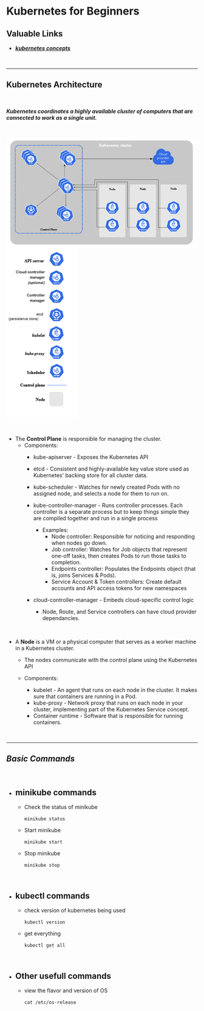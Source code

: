 # Kubernetes for Beginners 

## Valuable Links

* ***[kubernetes concepts](https://kubernetes.io/docs/concepts/)***

<br>

___
## Kubernetes Architecture

<br>

***Kubernetes coordinates a highly available cluster of computers that are connected to work as a single unit.***

<br>

![](img/clusterdiagram2.PNG) ![](img/clusterdiagram-legend.PNG)

<br/>

* The **Control Plane** is responsible for managing the cluster. 
    * Components: 
      * kube-apiserver - Exposes the Kubernetes API
      * etcd - Consistent and highly-available key value store used as Kubernetes' backing store for all cluster data.
      * kube-scheduler - Watches for newly created Pods with no assigned node, and selects a node for them to run on.
      * kube-controller-manager - Runs controller processes. Each controller is a separate process but to keep things simple they are compiled together and run in a single process
        * Examples: 
            * Node controller: Responsible for noticing and responding when nodes go down.
            * Job controller: Watches for Job objects that represent one-off tasks, then creates Pods to run those tasks to completion.
            * Endpoints controller: Populates the Endpoints object (that is, joins Services & Pods).
            * Service Account & Token controllers: Create default accounts and API access tokens for new namespaces

      * cloud-controller-manager - Embeds cloud-specific control logic
        * Node, Route, and Service controllers can have cloud provider dependancies.
      
<br/>

* A **Node** is a VM or a physical computer that serves as a worker machine in a Kubernetes cluster.
    * The nodes communicate with the control plane using the Kubernetes API

    * Components: 
      * kubelet - An agent that runs on each node in the cluster. It makes sure that containers are running in a Pod.
      * kube-proxy - Network proxy that runs on each node in your cluster, implementing part of the Kubernetes Service concept.
      * Container runtime - Software that is responsible for running containers.

<br>

___
## ***Basic Commands***

<br>

* ## **minikube commands**

  * Check the status of minikube

    ```
    minikube status
    ```
  * Start minikube

    ```
    minikube start
    ```

  * Stop minikube

    ```
    minikube stop
    ```

<br>

* ## **kubectl commands**

  * check version of kubernetes being used
    
    ```
    kubectl version
    ```

  * get everything 

    ```
    kubectl get all
    ```

<br>

* ## **Other usefull commands**

  * view the flavor and version of OS
    ```
    cat /etc/os-release
    ```


  